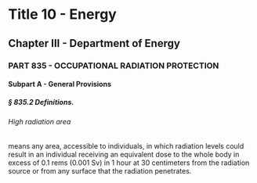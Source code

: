 
# Title 10 - Energy
## Chapter III - Department of Energy
### PART 835 - OCCUPATIONAL RADIATION PROTECTION
#### Subpart A - General Provisions
##### § 835.2 Definitions.
###### High radiation area

means any area, accessible to individuals, in which radiation levels could result in an individual receiving an equivalent dose to the whole body in excess of 0.1 rems (0.001 Sv) in 1 hour at 30 centimeters from the radiation source or from any surface that the radiation penetrates.
